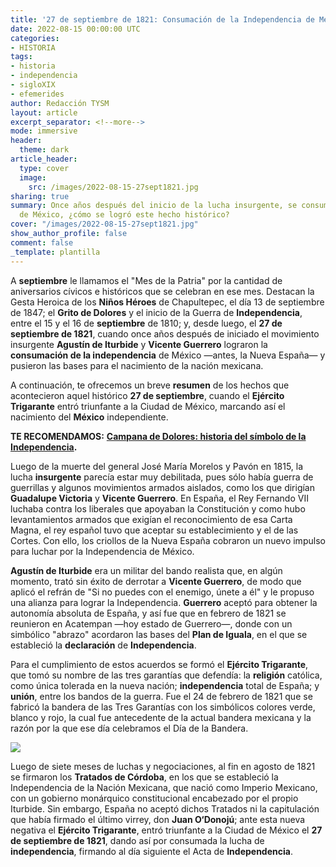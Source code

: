 ```yaml
---
title: '27 de septiembre de 1821: Consumación de la Independencia de México'
date: 2022-08-15 00:00:00 UTC
categories:
- HISTORIA
tags:
- historia
- independencia
- sigloXIX
- efemerides
author: Redacción TYSM
layout: article
excerpt_separator: <!--more-->
mode: immersive
header:
  theme: dark
article_header:
  type: cover
  image:
    src: /images/2022-08-15-27sept1821.jpg
sharing: true
summary: Once años después del inicio de la lucha insurgente, se consumó la independencia
  de México, ¿cómo se logró este hecho histórico?
cover: "/images/2022-08-15-27sept1821.jpg"
show_author_profile: false
comment: false
_template: plantilla
---
```







A **septiembre** le llamamos el "Mes de la Patria" por la cantidad de aniversarios cívicos e históricos que se celebran en ese mes. Destacan la Gesta Heroica de los **Niños Héroes** de Chapultepec, el día 13 de septiembre de 1847; el **Grito de Dolores** y el inicio de la Guerra de **Independencia**, entre el 15 y el 16 de **septiembre** de 1810; y, desde luego, el **27 de septiembre de 1821**, cuando once años después de iniciado el movimiento insurgente **Agustín de Iturbide** y **Vicente Guerrero** lograron la **consumación de la independencia** de México —antes, la Nueva España— y pusieron las bases para el nacimiento de la nación mexicana.

A continuación, te ofrecemos un breve **resumen** de los hechos que acontecieron aquel histórico **27 de septiembre**, cuando el **Ejército Trigarante** entró triunfante a la Ciudad de México, marcando así el nacimiento del **México** independiente.

**TE RECOMENDAMOS:** [**Campana de Dolores: historia del símbolo de la Independencia**](https://blog.tonoysumariachi.com/mexicanisimos/2022/07/22/campana-de-dolores-historia-del-simbolo-de-la-independencia.html)**.**

Luego de la muerte del general José María Morelos y Pavón en 1815, la lucha **insurgente** parecía estar muy debilitada, pues sólo había guerra de guerrillas y algunos movimientos armados aislados, como los que dirigían **Guadalupe Victoria** y **Vicente Guerrero**. En España, el Rey Fernando VII luchaba contra los liberales que apoyaban la Constitución y como hubo levantamientos armados que exigían el reconocimiento de esa Carta Magna, el rey español tuvo que aceptar su establecimiento y el de las Cortes. Con ello, los criollos de la Nueva España cobraron un nuevo impulso para luchar por la Independencia de México.

**Agustín de Iturbide** era un militar del bando realista que, en algún momento, trató sin éxito de derrotar a **Vicente Guerrero**, de modo que aplicó el refrán de "Si no puedes con el enemigo, únete a él" y le propuso una alianza para lograr la Independencia. **Guerrero** aceptó para obtener la autonomía absoluta de España, y así fue que en febrero de 1821 se reunieron en Acatempan —hoy estado de Guerrero—, donde con un simbólico "abrazo" acordaron las bases del **Plan de Iguala**, en el que se estableció la **declaración** de **Independencia**.

Para el cumplimiento de estos acuerdos se formó el **Ejército Trigarante**, que tomó su nombre de las tres garantías que defendía: la **religión** católica, como única tolerada en la nueva nación; **independencia** total de España; y **unión**, entre los bandos de la guerra. Fue el 24 de febrero de 1821 que se fabricó la bandera de las Tres Garantías con los simbólicos colores verde, blanco y rojo, la cual fue antecedente de la actual bandera mexicana y la razón por la que ese día celebramos el Día de la Bandera.

![](/images/2022-08-15-27sept1821_1024px.jpg)

Luego de siete meses de luchas y negociaciones, al fin en agosto de 1821 se firmaron los **Tratados de Córdoba**, en los que se estableció la Independencia de la Nación Mexicana, que nació como Imperio Mexicano, con un gobierno monárquico constitucional encabezado por el propio Iturbide. Sin embargo, España no aceptó dichos Tratados ni la capitulación que había firmado el último virrey, don **Juan O‘Donojú**; ante esta nueva negativa el **Ejército Trigarante**, entró triunfante a la Ciudad de México el **27 de septiembre de 1821**, dando así por consumada la lucha de **independencia**, firmando al día siguiente el Acta de **Independencia**.
